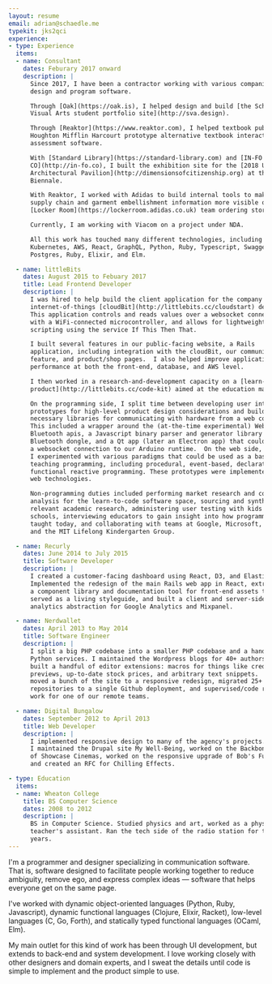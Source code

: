 ```yaml
---
layout: resume
email: adrian@schaedle.me
typekit: jks2qci
experience:
- type: Experience
  items:
  - name: Consultant
    dates: Feburary 2017 onward
    description: |
      Since 2017, I have been a contractor working with various companies to
      design and program software.

      Through [Oak](https://oak.is), I helped design and build [the School for
      Visual Arts student portfolio site](http://sva.design).

      Through [Reaktor](https://www.reaktor.com), I helped textbook publisher
      Houghton Mifflin Harcourt prototype alternative textbook interactions and
      assessment software.

      With [Standard Library](https://standard-library.com) and [IN-FO
      CO](http://in-fo.co), I built the exhibition site for the [2018 US
      Architectural Pavilion](http://dimensionsofcitizenship.org) at the Venice
      Biennale.

      With Reaktor, I worked with Adidas to build internal tools to make
      supply chain and garment embellishment information more visible on their
      [Locker Room](https://lockerroom.adidas.co.uk) team ordering storefront.

      Currently, I am working with Viacom on a project under NDA.

      All this work has touched many different technologies, including
      Kubernetes, AWS, React, GraphQL, Python, Ruby, Typescript, Swagger, gRPC,
      Postgres, Ruby, Elixir, and Elm.

  - name: littleBits
    dates: August 2015 to Febuary 2017
    title: Lead Frontend Developer
    description: |
      I was hired to help build the client application for the company's
      internet-of-things [cloudBit](http://littlebits.cc/cloudstart) device.
      This application controls and reads values over a websocket connection
      with a WiFi-connected microcontroller, and allows for lightweight
      scripting using the service If This Then That.

      I built several features in our public-facing website, a Rails
      application, including integration with the cloudBit, our community upload
      feature, and product/shop pages.  I also helped improve application
      performance at both the front-end, database, and AWS level.

      I then worked in a research-and-development capacity on a [learn-to-code
      product](http://littlebits.cc/code-kit) aimed at the education market.

      On the programming side, I split time between developing user interface
      prototypes for high-level product design considerations and building out
      necessary libraries for communicating with hardware from a web context.
      This included a wrapper around the (at-the-time experimental) Web
      Bluetooth apis, a Javascript binary parser and generator library for a USB
      Bluetooth dongle, and a Qt app (later an Electron app) that could provide
      a websocket connection to our Arduino runtime.  On the web side,
      I experimented with various paradigms that could be used as a basis for
      teaching programming, including procedural, event-based, declarative, and
      functional reactive programming. These prototypes were implemented using
      web technologies.

      Non-programming duties included performing market research and competitive
      analysis for the learn-to-code software space, sourcing and synthesizing
      relevant academic research, administering user testing with kids in public
      schools, interviewing educators to gain insight into how programming is
      taught today, and collaborating with teams at Google, Microsoft, Apple,
      and the MIT Lifelong Kindergarten Group.

  - name: Recurly
    dates: June 2014 to July 2015
    title: Software Developer
    description: |
      I created a customer-facing dashboard using React, D3, and Elasticsearch.
      Implemented the redesign of the main Rails web app in React, extracted
      a component library and documentation tool for front-end assets that
      served as a living styleguide, and built a client and server-side
      analytics abstraction for Google Analytics and Mixpanel.

  - name: Nerdwallet
    dates: April 2013 to May 2014
    title: Software Engineer
    description: |
      I split a big PHP codebase into a smaller PHP codebase and a handful of
      Python services. I maintained the Wordpress blogs for 40+ authors, and
      built a handful of editor extensions: macros for things like credit card
      previews, up-to-date stock prices, and arbitrary text snippets.  I also
      moved a bunch of the site to a responsive redesign, migrated 25+
      repositories to a single Github deployment, and supervised/code reviewed
      work for one of our remote teams.

  - name: Digital Bungalow
    dates: September 2012 to April 2013
    title: Web Developer
    description: |
      I implemented responsive design to many of the agency's projects.
      I maintained the Drupal site My Well-Being, worked on the Backbone rewrite
      of Showcase Cinemas, worked on the responsive upgrade of Bob's Furniture,
      and created an RFC for Chilling Effects.

- type: Education
  items:
  - name: Wheaton College
    title: BS Computer Science
    dates: 2008 to 2012
    description: |
      BS in Computer Science. Studied physics and art, worked as a physics
      teacher's assistant. Ran the tech side of the radio station for three
      years.
---
```


I'm a programmer and designer specializing in communication software. That is,
software designed to facilitate people working together to reduce ambiguity,
remove ego, and express complex ideas — software that helps everyone get on the
same page.

I've worked with dynamic object-oriented languages (Python, Ruby, Javascript),
dynamic functional languages (Clojure, Elixir, Racket), low-level languages (C,
Go, Forth), and statically typed functional languages (OCaml, Elm).

My main outlet for this kind of work has been through UI development, but
extends to back-end and system development. I love working closely with other
designers and domain experts, and I sweat the details until code is simple to
implement and the product simple to use.
